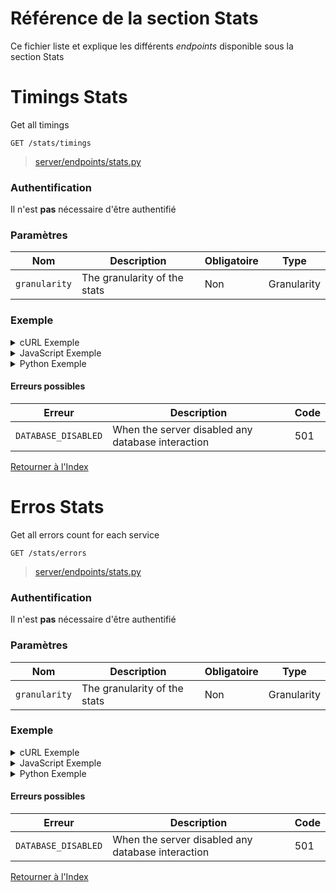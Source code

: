 
# Référence de la section Stats

Ce fichier liste et explique les différents *endpoints* disponible sous la section Stats

# Timings Stats

Get all timings

```http
GET /stats/timings
```

> [server/endpoints/stats.py](../../server/endpoints/stats.py#L17)

### Authentification

Il n'est **pas** nécessaire d'être authentifié

### Paramètres

| Nom         | Description                      | Obligatoire         | Type             |
| ------------ | -------------------------------- | ---------------- | ---------------- |
| `granularity` | The granularity of the stats  | Non            | Granularity            |

### Exemple

<!-- tabs:start -->


<details>
    <summary>cURL Exemple</summary>

#### **cURL**

```bash
curl -X GET "/stats/timings"
```

</details>


<details>
    <summary>JavaScript Exemple</summary>

#### **JavaScript**

```javascript
fetch("/stats/timings", {
    method: "GET"
})
.then((response) => {response.json()})
.then((response) => {
    if (response.success) {
        console.info("Successfully requested for /stats/timings")
        console.log(response.data)
    } else {
        console.error("An error occured while requesting for /stats/timings, error: " + response.error)
    }
})
```

</details>


<details>
    <summary>Python Exemple</summary>

#### **Python**

```python
import requests
r = requests.request("GET", "/stats/timings")
if r.status_code >= 400 or not r.json()["success"]:
    raise ValueError("An error occured while requesting for /stats/timings, error: " + r.json()["error"])
print("Successfully requested for /stats/timings")
print(r.json()["data"])
```

</details>
<!-- tabs:end -->

#### Erreurs possibles

| Erreur         | Description                      | Code   |
| ---------------   | -------------------------------- | ------ |
| `DATABASE_DISABLED` | When the server disabled any database interaction  | 501  |
[Retourner à l'Index](../Pour%20commencer.md#index)

# Erros Stats

Get all errors count for each service

```http
GET /stats/errors
```

> [server/endpoints/stats.py](../../server/endpoints/stats.py#L28)

### Authentification

Il n'est **pas** nécessaire d'être authentifié

### Paramètres

| Nom         | Description                      | Obligatoire         | Type             |
| ------------ | -------------------------------- | ---------------- | ---------------- |
| `granularity` | The granularity of the stats  | Non            | Granularity            |

### Exemple

<!-- tabs:start -->


<details>
    <summary>cURL Exemple</summary>

#### **cURL**

```bash
curl -X GET "/stats/errors"
```

</details>


<details>
    <summary>JavaScript Exemple</summary>

#### **JavaScript**

```javascript
fetch("/stats/errors", {
    method: "GET"
})
.then((response) => {response.json()})
.then((response) => {
    if (response.success) {
        console.info("Successfully requested for /stats/errors")
        console.log(response.data)
    } else {
        console.error("An error occured while requesting for /stats/errors, error: " + response.error)
    }
})
```

</details>


<details>
    <summary>Python Exemple</summary>

#### **Python**

```python
import requests
r = requests.request("GET", "/stats/errors")
if r.status_code >= 400 or not r.json()["success"]:
    raise ValueError("An error occured while requesting for /stats/errors, error: " + r.json()["error"])
print("Successfully requested for /stats/errors")
print(r.json()["data"])
```

</details>
<!-- tabs:end -->

#### Erreurs possibles

| Erreur         | Description                      | Code   |
| ---------------   | -------------------------------- | ------ |
| `DATABASE_DISABLED` | When the server disabled any database interaction  | 501  |
[Retourner à l'Index](../Pour%20commencer.md#index)